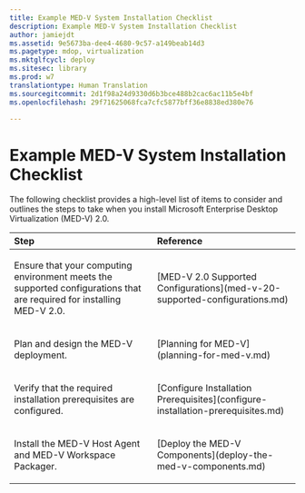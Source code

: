 ```yaml
---
title: Example MED-V System Installation Checklist
description: Example MED-V System Installation Checklist
author: jamiejdt
ms.assetid: 9e5673ba-dee4-4680-9c57-a149beab14d3
ms.pagetype: mdop, virtualization
ms.mktglfcycl: deploy
ms.sitesec: library
ms.prod: w7
translationtype: Human Translation
ms.sourcegitcommit: 2d1f98a24d9330d6b3bce488b2cac6ac11b5e4bf
ms.openlocfilehash: 29f71625068fca7cfc5877bff36e8838ed380e76

---
```



# Example MED-V System Installation Checklist


The following checklist provides a high-level list of items to consider and outlines the steps to take when you install Microsoft Enterprise Desktop Virtualization (MED-V) 2.0.

<table>
<colgroup>
<col width="50%" />
<col width="50%" />
</colgroup>
<thead>
<tr class="header">
<th align="left">Step</th>
<th align="left">Reference</th>
</tr>
</thead>
<tbody>
<tr class="odd">
<td align="left"><p>Ensure that your computing environment meets the supported configurations that are required for installing MED-V 2.0.</p></td>
<td align="left"><p>[MED-V 2.0 Supported Configurations](med-v-20-supported-configurations.md)</p></td>
</tr>
<tr class="even">
<td align="left"><p>Plan and design the MED-V deployment.</p></td>
<td align="left"><p>[Planning for MED-V](planning-for-med-v.md)</p></td>
</tr>
<tr class="odd">
<td align="left"><p>Verify that the required installation prerequisites are configured.</p></td>
<td align="left"><p>[Configure Installation Prerequisites](configure-installation-prerequisites.md)</p></td>
</tr>
<tr class="even">
<td align="left"><p>Install the MED-V Host Agent and MED-V Workspace Packager.</p></td>
<td align="left"><p>[Deploy the MED-V Components](deploy-the-med-v-components.md)</p></td>
</tr>
</tbody>
</table>

 

 

 








<!--HONumber=Jun16_HO4-->


